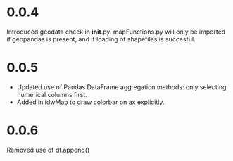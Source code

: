 # 0.0.4
Introduced geodata check in __init__.py. mapFunctions.py will only be imported if geopandas is present, and if loading of shapefiles is succesful.

# 0.0.5
- Updated use of Pandas DataFrame aggregation methods: only selecting numerical columns first.
- Added in idwMap to draw colorbar on ax explicitly.

# 0.0.6
Removed use of df.append()
